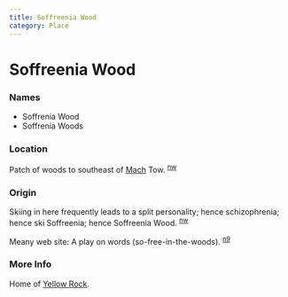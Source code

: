 ```yaml
---
title: Soffreenia Wood
category: Place
---
```

# Soffreenia Wood
### Names
- Soffrenia Wood
- Soffrenia Woods

### Location

Patch of woods to southeast of [Mach](/Mach) Tow. <sup>[nw][]</sup>

### Origin

Skiing in here frequently leads to a split personality; hence schizophrenia; hence ski Soffreenia; hence Soffreenia Wood. <sup>[nw][]</sup>

Meany web site: A play on words (so-free-in-the-woods). <sup>[n9][]</sup>

### More Info

Home of [Yellow Rock](/Area/Yellow-Rock).


[nw]: /Names-Walt "Meany Names by Walter Little, 1984"
[n9]: /Names-2009 "Meany Names, by Brian Thompson & Emilio Marasco"
